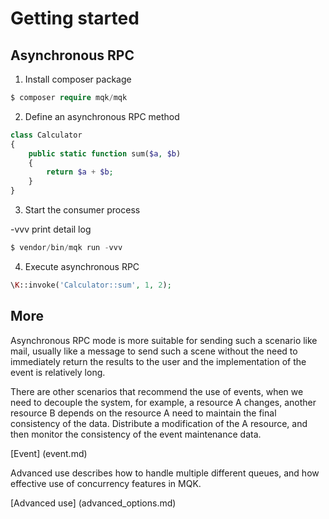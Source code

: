 Getting started
===============

Asynchronous RPC
-----------------

1. Install composer package

```php
$ composer require mqk/mqk
```

2. Define an asynchronous RPC method

```php
class Calculator
{
    public static function sum($a, $b)
    {
        return $a + $b;
    }
}
```

3. Start the consumer process

-vvv print detail log

```php
$ vendor/bin/mqk run -vvv
```

4. Execute asynchronous RPC

```php
\K::invoke('Calculator::sum', 1, 2);
```

More
----

Asynchronous RPC mode is more suitable for sending such a scenario like mail, usually like a message to send such a scene without the need to immediately return the results to the user and the implementation of the event is relatively long.

There are other scenarios that recommend the use of events, when we need to decouple the system, for example, a resource A changes, another resource B depends on the resource A need to maintain the final consistency of the data.
Distribute a modification of the A resource, and then monitor the consistency of the event maintenance data.

[Event] (event.md)

Advanced use describes how to handle multiple different queues, and how effective use of concurrency features in MQK.

[Advanced use] (advanced_options.md)